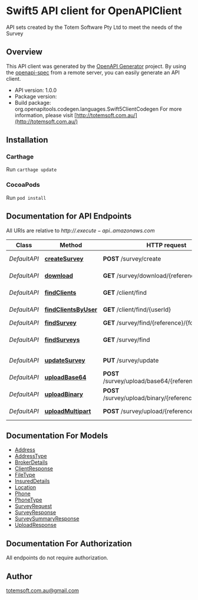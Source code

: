 # Swift5 API client for OpenAPIClient

API sets created by the Totem Software Pty Ltd to meet the needs of the Survey

## Overview
This API client was generated by the [OpenAPI Generator](https://openapi-generator.tech) project.  By using the [openapi-spec](https://github.com/OAI/OpenAPI-Specification) from a remote server, you can easily generate an API client.

- API version: 1.0.0
- Package version: 
- Build package: org.openapitools.codegen.languages.Swift5ClientCodegen
For more information, please visit [http://totemsoft.com.au/](http://totemsoft.com.au/)

## Installation

### Carthage

Run `carthage update`

### CocoaPods

Run `pod install`

## Documentation for API Endpoints

All URIs are relative to *http://$.execute-api.$.amazonaws.com*

Class | Method | HTTP request | Description
------------ | ------------- | ------------- | -------------
*DefaultAPI* | [**createSurvey**](docs/DefaultAPI.md#createsurvey) | **POST** /survey/create | Create Survey.
*DefaultAPI* | [**download**](docs/DefaultAPI.md#download) | **GET** /survey/download/{reference}/{folderId} | Download a file.
*DefaultAPI* | [**findClients**](docs/DefaultAPI.md#findclients) | **GET** /client/find | Receives all clients.
*DefaultAPI* | [**findClientsByUser**](docs/DefaultAPI.md#findclientsbyuser) | **GET** /client/find/{userId} | Receives all clients.
*DefaultAPI* | [**findSurvey**](docs/DefaultAPI.md#findsurvey) | **GET** /survey/find/{reference}/{folderId} | Get Survey.
*DefaultAPI* | [**findSurveys**](docs/DefaultAPI.md#findsurveys) | **GET** /survey/find | Find all Surveys for user.
*DefaultAPI* | [**updateSurvey**](docs/DefaultAPI.md#updatesurvey) | **PUT** /survey/update | Update Survey.
*DefaultAPI* | [**uploadBase64**](docs/DefaultAPI.md#uploadbase64) | **POST** /survey/upload/base64/{reference}/{folderId} | Upload a file.
*DefaultAPI* | [**uploadBinary**](docs/DefaultAPI.md#uploadbinary) | **POST** /survey/upload/binary/{reference}/{folderId} | Upload a file.
*DefaultAPI* | [**uploadMultipart**](docs/DefaultAPI.md#uploadmultipart) | **POST** /survey/upload/{reference}/{folderId} | Upload a file.


## Documentation For Models

 - [Address](docs/Address.md)
 - [AddressType](docs/AddressType.md)
 - [BrokerDetails](docs/BrokerDetails.md)
 - [ClientResponse](docs/ClientResponse.md)
 - [FileType](docs/FileType.md)
 - [InsuredDetails](docs/InsuredDetails.md)
 - [Location](docs/Location.md)
 - [Phone](docs/Phone.md)
 - [PhoneType](docs/PhoneType.md)
 - [SurveyRequest](docs/SurveyRequest.md)
 - [SurveyResponse](docs/SurveyResponse.md)
 - [SurveySummaryResponse](docs/SurveySummaryResponse.md)
 - [UploadResponse](docs/UploadResponse.md)


## Documentation For Authorization

 All endpoints do not require authorization.


## Author

totemsoft.com.au@gmail.com

